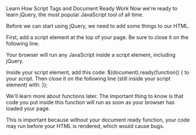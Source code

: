 Learn How Script Tags and Document Ready Work
Now we're ready to learn jQuery, the most popular JavaScript tool of all time.

Before we can start using jQuery, we need to add some things to our HTML.

First, add a script element at the top of your page. Be sure to close it on the following line.

Your browser will run any JavaScript inside a script element, including jQuery.

Inside your script element, add this code: $(document).ready(function() { to your script. Then close it on the following line (still inside your script element) with: });

We'll learn more about functions later. The important thing to know is that code you put inside this function will run as soon as your browser has loaded your page.

This is important because without your document ready function, your code may run before your HTML is rendered, which would cause bugs.

